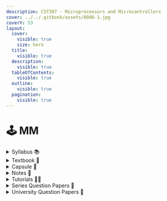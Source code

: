 ```yaml
---
description: CST307 - Microprocessors and Microcontrollers
cover: ../../.gitbook/assets/8086-1.jpg
coverY: 53
layout:
  cover:
    visible: true
    size: hero
  title:
    visible: true
  description:
    visible: true
  tableOfContents:
    visible: true
  outline:
    visible: true
  pagination:
    visible: true
---
```


# 🕹️ MM

<details>

<summary>Syllabus 📚</summary>

[CST307](https://drive.google.com/file/d/1bkdsCDr-ntD8uTUbIpFx07ylAbf4ANZc/view?usp=drive_link)👈

</details>

<details>

<summary>Textbook 📖</summary>

[MM Textbook](https://drive.google.com/drive/folders/15z-8pHdugQVf1jnsxD4CdhrUdssZM8Ex?usp=drive_link)👈

</details>

<details>

<summary>Capsule 💊</summary>

[MM Short Notes](https://drive.google.com/drive/folders/16TDSe7uXt8FgRjwoQCGFvOmuIUIXtvuY?usp=drive_link) 👈

</details>

<details>

<summary>Notes 📒</summary>

[MM Notes](https://drive.google.com/drive/folders/1tb-OdvPoevix88zF8tfE4M1NRvMkiZqK?usp=drive_link)👈

</details>

<details>

<summary>Tutorials 🧑‍🏫</summary>

[KTU\_CST307 Microprocessors and Microcontrollers - RBK Classes](https://youtube.com/playlist?list=PLIbXsCgitKL-_-VjmxkDMylk6uY11ZTn7\&feature=shared) 👈

[MICROPROCESSORS AND MICROCONTROLLERS - S5 - EDULINE CSE KNOWLEDGE SHARING PLATFORM](https://youtube.com/playlist?list=PLI74-7rtCb9AnN3Cdj2Y-OtniR6KcS1IP\&feature=shared)👈

</details>

<details>

<summary>Series Question Papers 📃</summary>

[MM Series QPs](https://drive.google.com/drive/folders/1mqB5NqGKaw9-Qf0n0GutGeXZDC6ezizK)👈

</details>

<details>

<summary>University Question Papers 📄</summary>

[MM PYQs](https://drive.google.com/drive/folders/1UWuJh749NWVb2HTiYMIrZuSxkRMu2jzI?usp=sharing) 👈

</details>
